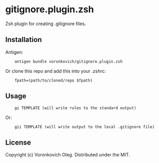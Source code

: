 gitignore.plugin.zsh
====================

Zsh plugin for creating .gitignore files.

Installation
------------

Antigen:
    
        antigen bundle voronkovich/gitignore.plugin.zsh

Or clone this repo and add this into your .zshrc:

        fpath=(path/to/cloned/repo $fpath)

Usage
-----

        gi TEMPLATE (will write rules to the standard output)

Or:
        
        gii TEMPLATE (will write output to the local .gitignore file)

License
-------

Copyright (c) Voronkovich Oleg. Distributed under the MIT.
